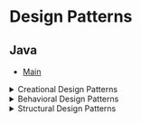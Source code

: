 # Design Patterns

## Java

* [Main](src/main/java/org/designpatterns/Main.java)

<details>
<summary>Creational Design Patterns</summary>

* [Abstract factory](src/main/java/org/designpatterns/creational/abstract_factory)

* [Builder](src/main/java/org/designpatterns/creational/builder)

* [Factory method](src/main/java/org/designpatterns/creational/factory_method)

* [Lazy initialization](src/main/java/org/designpatterns/creational/lazy_initialization)

* [Object pool](src/main/java/org/designpatterns/creational/object_pool)

* [Prototype](src/main/java/org/designpatterns/creational/prototype)

* [Singleton](src/main/java/org/designpatterns/creational/singleton)

</details>

<details>
<summary>Behavioral Design Patterns</summary>
</details>

<details>
<summary>Structural Design Patterns</summary>

* [Adapter](src/main/java/org/designpatterns/structural/adapter)

* [Bridge](src/main/java/org/designpatterns/structural/bridge)

* [Facade](src/main/java/org/designpatterns/structural/facade)

</details>